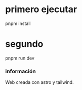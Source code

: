 # primero ejecutar
pnpm install

# segundo
pnpm run dev

### información
Web creada con astro y tailwind.